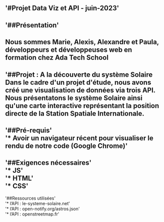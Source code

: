 '#Projet Data Viz et API - juin-2023'   
-----  
'##Présentation'    
-----  
Nous sommes Marie, Alexis, Alexandre et Paula, développeurs et développeuses web en formation chez Ada Tech School    
-----  
'##Projet : A la découverte du système Solaire     
Dans le cadre d'un projet d'étude, nous avons créé une visualisation de données via trois API.   
Nous présentatons le système Solaire ainsi qu'une carte interactive représentant la position directe de la Station Spatiale Internationale.     
-----  
'##Pré-requis'     
'* Avoir un navigateur récent pour visualiser le rendu de notre code (Google Chrome)'  
-----  
'##Exigences nécessaires'    
'* JS'    
'* HTML'    
'* CSS'    
-----  
'##Ressources utilisées'    
'* l’API : le-systeme-solaire.net'    
'* l’API : open-notify.org/astros.json'     
'* l’API : openstreetmap.fr'    




